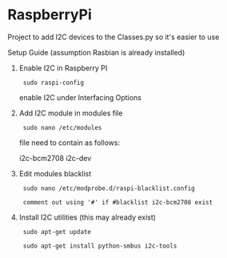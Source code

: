 # RaspberryPi
Project to add I2C devices to the Classes.py so it's easier to use

Setup Guide (assumption Rasbian is already installed)

1. Enable I2C in Raspberry PI
    
		sudo raspi-config
    enable I2C under Interfacing Options
2. Add I2C module in modules file
    
		sudo nano /etc/modules
    file need to contain as follows:
  
      i2c-bcm2708
      i2c-dev
3. Edit modules blacklist
    
		sudo nano /etc/modprobe.d/raspi-blacklist.config
    
		comment out using '#' if #blacklist i2c-bcm2708 exist
4. Install I2C utilities (this may already exist)
    
		sudo apt-get update
    
		sudo apt-get install python-smbus i2c-tools
    
